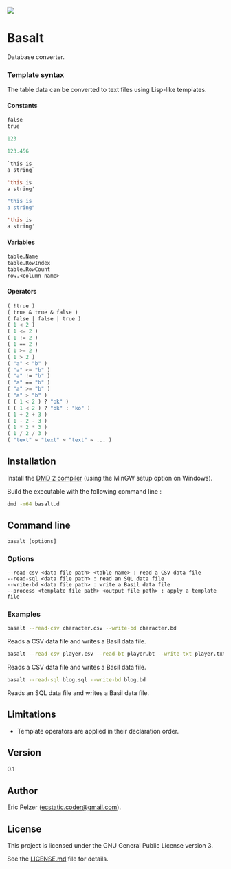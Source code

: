 ![](https://github.com/senselogic/BASALT/blob/master/LOGO/basalt.png)

# Basalt

Database converter.

### Template syntax

The table data can be converted to text files using Lisp-like templates.

#### Constants

```lisp
false
true

123

123.456

`this is
a string`

'this is
a string'

"this is
a string"

'this is
a string'
```

#### Variables

```lisp
table.Name
table.RowIndex
table.RowCount
row.<column name>
```

#### Operators

```lisp
( !true )
( true & true & false )
( false | false | true )
( 1 < 2 )
( 1 <= 2 )
( 1 != 2 )
( 1 == 2 )
( 1 >= 2 )
( 1 > 2 )
( "a" < "b" )
( "a" <= "b" )
( "a" != "b" )
( "a" == "b" )
( "a" >= "b" )
( "a" > "b" )
( ( 1 < 2 ) ? "ok" )
( ( 1 < 2 ) ? "ok" : "ko" )
( 1 + 2 + 3 )
( 1 - 2 - 3 )
( 1 * 2 * 3 )
( 1 / 2 / 3 )
( "text" ~ "text" ~ "text" ~ ... )
```

## Installation

Install the [DMD 2 compiler](https://dlang.org/download.html) (using the MinGW setup option on Windows).

Build the executable with the following command line :

```bash
dmd -m64 basalt.d
```

## Command line

```
basalt [options]
```

### Options

```
--read-csv <data file path> <table name> : read a CSV data file
--read-sql <data file path> : read an SQL data file
--write-bd <data file path> : write a Basil data file
--process <template file path> <output file path> : apply a template file
```

### Examples

```bash
basalt --read-csv character.csv --write-bd character.bd
```

Reads a CSV data file and writes a Basil data file.

```bash
basalt --read-csv player.csv --read-bt player.bt --write-txt player.txt
```

Reads a CSV data file and writes a Basil data file.

```bash
basalt --read-sql blog.sql --write-bd blog.bd
```

Reads an SQL data file and writes a Basil data file.

## Limitations

*   Template operators are applied in their declaration order.

## Version

0.1

## Author

Eric Pelzer (ecstatic.coder@gmail.com).

## License

This project is licensed under the GNU General Public License version 3.

See the [LICENSE.md](LICENSE.md) file for details.
